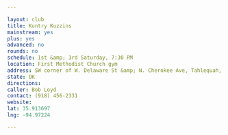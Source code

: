 ```yaml
---

layout: club
title: Kuntry Kuzzins
mainstream: yes
plus: yes
advanced: no
rounds: no
schedule: 1st &amp; 3rd Saturday, 7:30 PM
location: First Methodist Church gym
address: SW corner of W. Delaware St &amp; N. Cherokee Ave, Tahlequah, OK
state: OK
directions: 
caller: Bob Loyd
contact: (918) 456-2331
website: 
lat: 35.913697
lng: -94.97224

---
```


